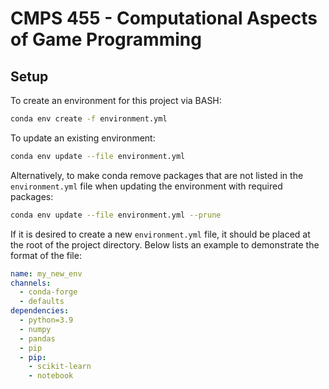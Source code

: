 # CMPS 455 - Computational Aspects of Game Programming

## Setup

To create an environment for this project via BASH:
```bash
conda env create -f environment.yml
```

To update an existing environment:
```bash
conda env update --file environment.yml
```

Alternatively, to make conda remove packages that are not listed in the `environment.yml` file when updating the environment with required packages:
```bash
conda env update --file environment.yml --prune
```

If it is desired to create a new `environment.yml` file, it should be placed at the root of the project directory. Below lists an example to demonstrate the format of the file:
```yaml
name: my_new_env
channels:
  - conda-forge
  - defaults
dependencies:
  - python=3.9
  - numpy
  - pandas
  - pip
  - pip:
    - scikit-learn
    - notebook
```
